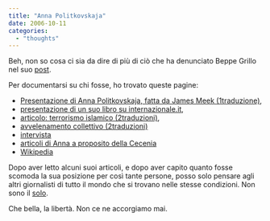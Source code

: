 ```yaml
---
title: "Anna Politkovskaja"
date: 2006-10-11
categories: 
  - "thoughts"
---
```


Beh, non so cosa ci sia da dire di più di ciò che ha denunciato Beppe Grillo nel suo [post](http://www.beppegrillo.it/2006/10/anna_politkovsk_1.html).

Per documentarsi su chi fosse, ho trovato queste pagine:

- [Presentazione di Anna Politkovskaja, fatta da James Meek (1traduzione)](http://www.disinformazione.it/cecenia.htm),
- [presentazione di un suo libro su internazionale.it](http://www.internazionale.it/firme/articolo.php?id=9728),
- [articolo: terrorismo islamico (2traduzioni)](http://www.comedonchisciotte.net/modules.php?name=News&file=article&sid=201),
- [avvelenamento collettivo (2traduzioni)](http://www.osservatoriobalcani.org/article/articleview/5395/1/204/)
- [intervista](http://www.lastampa.it/redazione/cmsSezioni/esteri/200610articoli/11794girata.asp)
- [articoli di Anna a proposito della Cecenia](http://www.tjetjenien.dk/baggrund/politkovskaya.html)
- [Wikipedia](http://en.wikipedia.org/wiki/Anna_Politkovskaya)

Dopo aver letto alcuni suoi articoli, e dopo aver capito quanto fosse scomoda la sua posizione per così tante persone, posso solo pensare agli altri giornalisti di tutto il mondo che si trovano nelle stesse condizioni. Non sono il [solo](http://www.internazionale.it/interblog/?itemid=1560).

Che bella, la libertà. Non ce ne accorgiamo mai.
